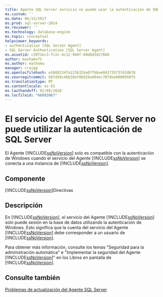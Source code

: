 ```yaml
---
title: Agente SQL Server servicio no puede usar la autenticación de SQL Server | Microsoft Docs
ms.custom: ''
ms.date: 06/13/2017
ms.prod: sql-server-2014
ms.reviewer: ''
ms.technology: database-engine
ms.topic: conceptual
helpviewer_keywords:
- authentication [SQL Server Agent]
- SQL Server Authentication [SQL Server Agent]
ms.assetid: c39f3ec3-fc2c-4c12-940f-60d8d3d17660
author: mashamsft
ms.author: mathoma
manager: craigg
ms.openlocfilehash: e16882247a123b32ba07fbbae0d1f3573fd2d678
ms.sourcegitcommit: b87d36c46b39af8b929ad94ec707dee8800950f5
ms.translationtype: MT
ms.contentlocale: es-ES
ms.lasthandoff: 02/08/2020
ms.locfileid: "66092067"
---
```

# <a name="sql-server-agent-service-cannot-use-sql-server-authentication"></a>El servicio del Agente SQL Server no puede utilizar la autenticación de SQL Server
  El Agente [!INCLUDE[ssNoVersion](../../includes/ssnoversion-md.md)] solo es compatible con la autenticación de Windows cuando el servicio del Agente [!INCLUDE[ssNoVersion](../../includes/ssnoversion-md.md)] se conecta a una instancia de [!INCLUDE[ssNoVersion](../../includes/ssnoversion-md.md)].  
  
## <a name="component"></a>Componente  
 [!INCLUDE[ssNoVersion](../../includes/ssnoversion-md.md)]Directivas  
  
## <a name="description"></a>Descripción  
 En [!INCLUDE[ssNoVersion](../../includes/ssnoversion-md.md)], el servicio del Agente [!INCLUDE[ssNoVersion](../../includes/ssnoversion-md.md)] solo puede sesión en la base de datos utilizando la autenticación de Windows. Esto significa que la cuenta del servicio del Agente [!INCLUDE[ssNoVersion](../../includes/ssnoversion-md.md)] debe corresponder a un usuario de [!INCLUDE[ssNoVersion](../../includes/ssnoversion-md.md)].  
  
 Para obtener más información, consulte los temas "Seguridad para la administración automática" e "Implementar la seguridad del Agente [!INCLUDE[ssNoVersion](../../includes/ssnoversion-md.md)]" en los Libros en pantalla de [!INCLUDE[ssNoVersion](../../includes/ssnoversion-md.md)].  
  
## <a name="see-also"></a>Consulte también  
 [Problemas de actualización del Agente SQL Server](../../../2014/sql-server/install/sql-server-agent-upgrade-issues.md)  
  
  
